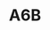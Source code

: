 ---
layout: prologo
menu: false
title: A6B
title-tei: 
letter: A
number: 6
description: Prólogo A
permalink: /A6B/
prev: A6A
next: A7A
---
